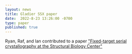```yaml
---
layout: news
title: Gladier SSX paper 
date:  2022-8-23 13:26:00 -0700
type: paper
published: true
---
```


Ryan,  Raf, and Ian contributed to a paper ["Fixed-target serial crystallography at the Structural Biology Center"](https://onlinelibrary.wiley.com/doi/abs/10.1107/S1600577522007895)
